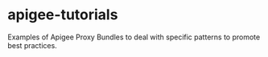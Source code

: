 apigee-tutorials
================
Examples of Apigee Proxy Bundles to deal with specific patterns to promote best practices.
